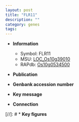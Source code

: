 ```yaml
---
layout: post
title: "FLR11"
description: ""
category: genes
tags: 
---
```


* **Information**  
    + Symbol: FLR11  
    + MSU: [LOC_Os10g39010](http://rice.uga.edu/cgi-bin/ORF_infopage.cgi?orf=LOC_Os10g39010)  
    + RAPdb: [Os10g0534500](http://rapdb.dna.affrc.go.jp/viewer/gbrowse_details/irgsp1?name=Os10g0534500)  

* **Publication**  

* **Genbank accession number**  

* **Key message**  

* **Connection**  

[//]: # * **Key figures**  



